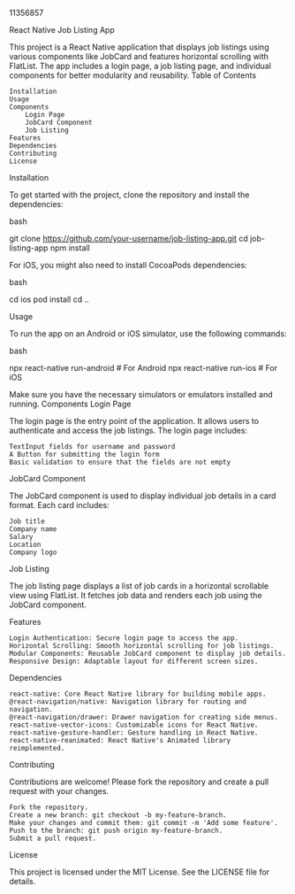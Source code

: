 11356857

React Native Job Listing App

This project is a React Native application that displays job listings using various components like JobCard and features horizontal scrolling with FlatList. The app includes a login page, a job listing page, and individual components for better modularity and reusability.
Table of Contents

    Installation
    Usage
    Components
        Login Page
        JobCard Component
        Job Listing
    Features
    Dependencies
    Contributing
    License

Installation

To get started with the project, clone the repository and install the dependencies:

bash

git clone https://github.com/your-username/job-listing-app.git
cd job-listing-app
npm install

For iOS, you might also need to install CocoaPods dependencies:

bash

cd ios
pod install
cd ..

Usage

To run the app on an Android or iOS simulator, use the following commands:

bash

npx react-native run-android   # For Android
npx react-native run-ios       # For iOS

Make sure you have the necessary simulators or emulators installed and running.
Components
Login Page

The login page is the entry point of the application. It allows users to authenticate and access the job listings. The login page includes:

    TextInput fields for username and password
    A Button for submitting the login form
    Basic validation to ensure that the fields are not empty

JobCard Component

The JobCard component is used to display individual job details in a card format. Each card includes:

    Job title
    Company name
    Salary
    Location
    Company logo


Job Listing

The job listing page displays a list of job cards in a horizontal scrollable view using FlatList. It fetches job data and renders each job using the JobCard component.



Features

    Login Authentication: Secure login page to access the app.
    Horizontal Scrolling: Smooth horizontal scrolling for job listings.
    Modular Components: Reusable JobCard component to display job details.
    Responsive Design: Adaptable layout for different screen sizes.

Dependencies

    react-native: Core React Native library for building mobile apps.
    @react-navigation/native: Navigation library for routing and navigation.
    @react-navigation/drawer: Drawer navigation for creating side menus.
    react-native-vector-icons: Customizable icons for React Native.
    react-native-gesture-handler: Gesture handling in React Native.
    react-native-reanimated: React Native's Animated library reimplemented.

Contributing

Contributions are welcome! Please fork the repository and create a pull request with your changes.

    Fork the repository.
    Create a new branch: git checkout -b my-feature-branch.
    Make your changes and commit them: git commit -m 'Add some feature'.
    Push to the branch: git push origin my-feature-branch.
    Submit a pull request.

License

This project is licensed under the MIT License. See the LICENSE file for details.
